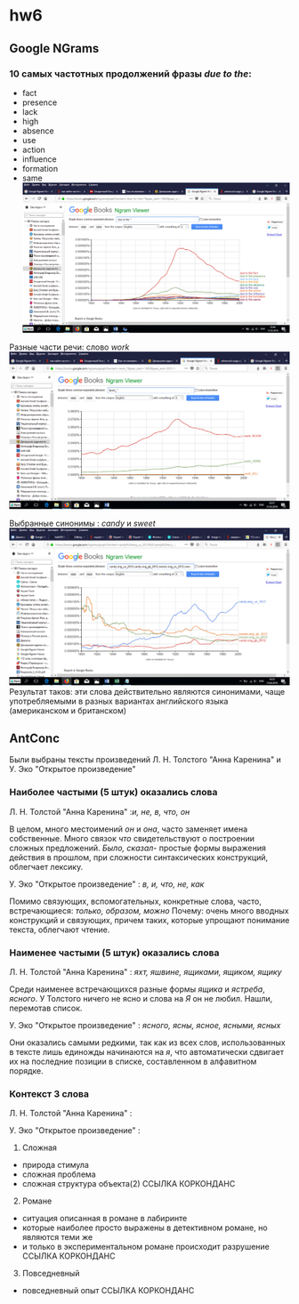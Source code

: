 # hw6
 ## Google NGrams
 ### 10 самых частотных продолжений фразы *due to the*:
- fact
- presence
- lack
- high
- absence
- use
- action
- influence
- formation
- same
![due to the](https://github.com/LavrushichevaValeria/hw6/blob/master/due%20to.png "due to the")

Разные части речи: слово *work*
![work](https://github.com/LavrushichevaValeria/hw6/blob/master/%D1%87%D0%B0%D1%81%D1%82%D0%B8%20%D1%80%D0%B5%D1%87%D0%B8.png "work")

Выбранные синонимы : *candy* и *sweet*
![candy и sweet](https://github.com/LavrushichevaValeria/hw6/blob/master/%D0%B0%D0%BC%D0%B5%D1%80%D0%B8%D0%BA%D0%B0%D0%BD%D1%81%D0%BA%D0%B8%D0%B9%20%D0%B8%20%D0%B1%D1%80%D0%B8%D1%82%D0%B0%D0%BD%D1%81%D0%BA%D0%B8%D0%B9%20%D0%B0%D0%BD%D0%B3%D0%BB%D0%B8%D0%B9%D1%81%D0%BA%D0%B8%D0%B9.png "candy и sweet")
Результат таков: эти слова действительно являются синонимами, чаще употребляемыми в разных вариантах английского языка (американском и британском)

## AntConc
Были выбраны тексты произведений Л. Н. Толстого "Анна Каренина" и У. Эко "Открытое произведение"
### Наиболее частыми (5 штук) оказались слова
Л. Н. Толстой "Анна Каренина" :*и, не, в, что, он*

В целом, много местоимений *он* и *она*, часто заменяет имена собственные. Много связок *что* свидетельствуют о построении сложных предложений. *Было, сказал*- простые формы выражения действия в прошлом, при сложности синтаксических конструкций, облегчает лексику.

У. Эко "Открытое произведение" : *в, и, что, не, как*

Помимо связующих, вспомогательных, конкретные слова, часто, встречающиеся:  *только, образом, можно*
Почему: очень много вводных конструкций и связующих, причем таких, которые упрощают понимание текста, облегчают чтение.

### Наименее частыми (5 штук) оказались слова
Л. Н. Толстой "Анна Каренина" : *яхт, яшвине, ящиками, ящиком, ящику*

Среди наименее встречающихся разные формы *ящика*  и  *ястреба*, *ясного*. У Толстого ничего не ясно и слова на *Я* он не любил. Нашли, перемотав список.

У. Эко "Открытое произведение" : *ясного, ясны, ясное, ясными, ясных*

Они оказались самыми редкими, так как из всех слов, использованных в тексте лишь единожды начинаются на *я*, что автоматически сдвигает их на последние позиции в списке, составленном в алфавитном порядке.

### Контекст 3 слова

Л. Н. Толстой "Анна Каренина" :

У. Эко "Открытое произведение" : 
1. Сложная
- природа стимула
- сложная проблема
- сложная структура объекта(2)
ССЫЛКА КОРКОНДАНС

2. Романе
- ситуация описанная в романе в лабиринте
- которые наиболее просто выражены в детективном романе, но являются теми же
- и только в экспериментальном романе происходит разрушение
ССЫЛКА КОРКОНДАНС

3. Повседневный
- повседневный опыт
ССЫЛКА КОРКОНДАНС
